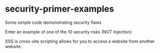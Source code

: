 # security-primer-examples
Some simple code demonstrating security flaws

Enter an example of one of the 10 security risks (NOT Injection)

XSS is cross-site scripting allows for you to access a website from another website.
